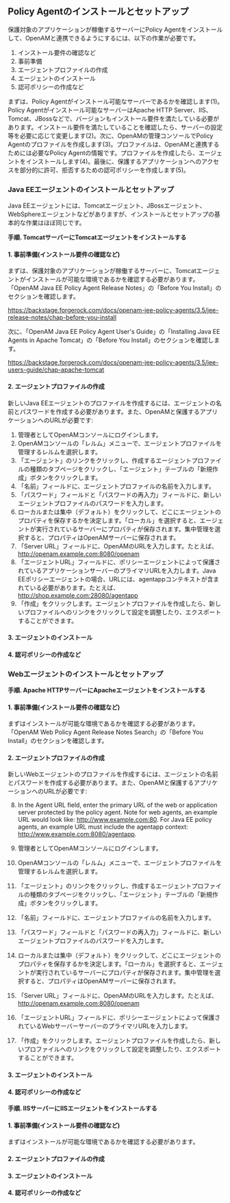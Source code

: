 ## Policy Agentのインストールとセットアップ

保護対象のアプリケーションが稼働するサーバーにPolicy Agentをインストールして、OpenAMと連携できるようにするには、以下の作業が必要です。

1. インストール要件の確認など
2. 事前準備
3. エージェントプロファイルの作成
4. エージェントのインストール
5. 認可ポリシーの作成など

まずは、Policy Agentがインストール可能なサーバーであるかを確認します(1)。Policy Agentがインストール可能なサーバーはApache HTTP Server、IIS、Tomcat、JBossなどで、バージョンもインストール要件を満たしている必要があります。インストール要件を満たしていることを確認したら、サーバーの設定等を必要に応じて変更します(2)。次に、OpenAMの管理コンソールでPolicy Agentのプロファイルを作成します(3)。プロファイルは、OpenAMと連携するためには必要なPolicy Agentの情報です。プロファイルを作成したら、エージェントをインストールします(4)。最後に、保護するアプリケーションへのアクセスを部分的に許可、拒否するための認可ポリシーを作成します(5)。

###  Java EEエージェントのインストールとセットアップ

Java EEエージェントには、Tomcatエージェント、JBossエージェント、WebSphereエージェントなどがありますが、インストールとセットアップの基本的な作業はほぼ同じです。

**手順. TomcatサーバーにTomcatエージェントをインストールする**

#### 1. 事前準備(インストール要件の確認など)

まずは、保護対象のアプリケーションが稼働するサーバーに、Tomcatエージェントがインストールが可能な環境であるかを確認する必要があります。「OpenAM Java EE Policy Agent Release Notes」の「Before You Install」のセクションを確認します。

https://backstage.forgerock.com/docs/openam-jee-policy-agents/3.5/jee-release-notes/chap-before-you-install

次に、「OpenAM Java EE Policy Agent User's Guide」の「Installing Java EE Agents in Apache Tomcat」の「Before You Install」のセクションを確認します。

https://backstage.forgerock.com/docs/openam-jee-policy-agents/3.5/jee-users-guide/chap-apache-tomcat

#### 2. エージェントプロファイルの作成

新しいJava EEエージェントのプロファイルを作成するには、エージェントの名前とパスワードを作成する必要があります。また、OpenAMと保護するアプリケーションへのURLが必要です:

1. 管理者としてOpenAMコンソールにログインします。
2. OpenAMコンソールの「レルム」メニューで、エージェントプロファイルを管理するレルムを選択します。
3. 「エージェント」のリンクをクリックし、作成するエージェントプロファイルの種類のタブページをクリックし、「エージェント」テーブルの「新規作成」ボタンをクリックします。
4. 「名前」フィールドに、エージェントプロファイルの名前を入力します。
5. 「パスワード」フィールドと「パスワードの再入力」フィールドに、新しいエージェントプロファイルのパスワードを入力します。
6. ローカルまたは集中（デフォルト）をクリックして、どこにエージェントのプロパティを保存するかを決定します。「ローカル」を選択すると、エージェントが実行されているサーバーにプロパティが保存されます。集中管理を選択すると、プロパティはOpenAMサーバーに保存されます。
7. 「Server URL」フィールドに、OpenAMのURLを入力します。たとえば、http://openam.example.com:8080/openam
8. 「エージェントURL」フィールドに、ポリシーエージェントによって保護されているアプリケーションサーバーのプライマリURLを入力します。Java EEポリシーエージェントの場合、URLには、agentappコンテキストが含まれている必要があります。たとえば、http://shop.example.com:28080/agentapp
9. 「作成」をクリックします。エージェントプロファイルを作成したら、新しいプロファイルへのリンクをクリックして設定を調整したり、エクスポートすることができます。

#### 3. エージェントのインストール


#### 4. 認可ポリシーの作成など


###  Webエージェントのインストールとセットアップ

**手順. Apache HTTPサーバーにApacheエージェントをインストールする**

#### 1. 事前準備(インストール要件の確認など)

まずはインストールが可能な環境であるかを確認する必要があります。「OpenAM Web Policy Agent Release Notes Search」の「Before You Install」のセクションを確認します。

#### 2. エージェントプロファイルの作成

新しいWebエージェントのプロファイルを作成するには、エージェントの名前とパスワードを作成する必要があります。また、OpenAMと保護するアプリケーションへのURLが必要です:

8. In the Agent URL field, enter the primary URL of the web or application server protected by the policy agent. Note for web agents, an example URL would look like: http://www.example.com:80. For Java EE policy agents, an example URL must include the agentapp context: http://www.example.com:8080/agentapp.

1. 管理者としてOpenAMコンソールにログインします。
2. OpenAMコンソールの「レルム」メニューで、エージェントプロファイルを管理するレルムを選択します。
3. 「エージェント」のリンクをクリックし、作成するエージェントプロファイルの種類のタブページをクリックし、「エージェント」テーブルの「新規作成」ボタンをクリックします。
4. 「名前」フィールドに、エージェントプロファイルの名前を入力します。
5. 「パスワード」フィールドと「パスワードの再入力」フィールドに、新しいエージェントプロファイルのパスワードを入力します。
6. ローカルまたは集中（デフォルト）をクリックして、どこにエージェントのプロパティを保存するかを決定します。「ローカル」を選択すると、エージェントが実行されているサーバーにプロパティが保存されます。集中管理を選択すると、プロパティはOpenAMサーバーに保存されます。
7. 「Server URL」フィールドに、OpenAMのURLを入力します。たとえば、http://openam.example.com:8080/openam
8. 「エージェントURL」フィールドに、ポリシーエージェントによって保護されているWebサーバーサーバーのプライマリURLを入力します。
9. 「作成」をクリックします。エージェントプロファイルを作成したら、新しいプロファイルへのリンクをクリックして設定を調整したり、エクスポートすることができます。

#### 3. エージェントのインストール


#### 4. 認可ポリシーの作成など

**手順. IISサーバーにIISエージェントをインストールする**

#### 1. 事前準備(インストール要件の確認など)

まずはインストールが可能な環境であるかを確認する必要があります。

#### 2. エージェントプロファイルの作成

#### 3. エージェントのインストール


#### 4. 認可ポリシーの作成など
